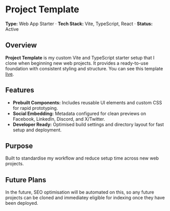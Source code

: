 # **Project Template**

**Type:** Web App Starter · **Tech Stack:** Vite, TypeScript, React · **Status:** Active

## **Overview**

**Project Template** is my custom Vite and TypeScript starter setup that I clone when beginning new web projects. It provides a ready-to-use foundation with consistent styling and structure. You can see this template [live](https://moaesaycto.github.io/project-template/).

## **Features**

* **Prebuilt Components:** Includes reusable UI elements and custom CSS for rapid prototyping.
* **Social Embedding:** Metadata configured for clean previews on Facebook, LinkedIn, Discord, and X/Twitter.
* **Developer Ready:** Optimised build settings and directory layout for fast setup and deployment.

## **Purpose**

Built to standardise my workflow and reduce setup time across new web projects.

## **Future Plans**

In the future, SEO optimisation will be automated on this, so any future projects can be cloned and immediatey eligible for indexing once they have been deployed.
